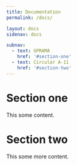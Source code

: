 ```yaml
---
title: Documentation
permalink: /docs/

layout: docs
sidenav: docs

subnav:
  - text: GPRAMA
    href: '#section-one'
  - text: Circular A-11
    href: '#section-two'
---
```


# Section one

This  some content.

# Section two

This  some more content.
